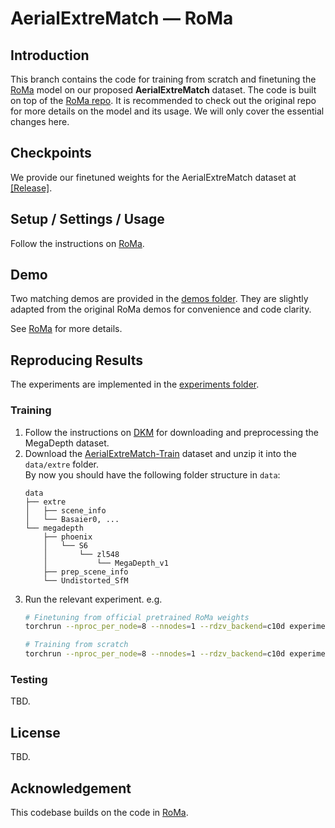 # AerialExtreMatch — RoMa

## Introduction

This branch contains the code for training from scratch and finetuning the [RoMa](https://arxiv.org/abs/2305.15404) model on our proposed **AerialExtreMatch** dataset. The code is built on top of the [RoMa repo](https://github.com/Parskatt/RoMa). It is recommended to check out the original repo for more details on the model and its usage. We will only cover the essential changes here.

## Checkpoints

We provide our finetuned weights for the AerialExtreMatch dataset at [[Release]](https://github.com/Xecades/AerialExtreMatch/releases).

## Setup / Settings / Usage

Follow the instructions on [RoMa](https://github.com/Parskatt/RoMa).

## Demo

Two matching demos are provided in the [demos folder](demo). They are slightly adapted from the original RoMa demos for convenience and code clarity.

See [RoMa](https://github.com/Parskatt/RoMa?tab=readme-ov-file#demo--how-to-use) for more details.

## Reproducing Results

The experiments are implemented in the [experiments folder](experiments).

### Training

1. Follow the instructions on [DKM](https://github.com/Parskatt/DKM/blob/main/docs/training.md#megadepth) for downloading and preprocessing the MegaDepth dataset.
2. Download the [AerialExtreMatch-Train](https://huggingface.co/datasets/Xecades/AerialExtreMatch-Train) dataset and unzip it into the `data/extre` folder.  
   By now you should have the following folder structure in `data`:
    ```
    data
    ├── extre
    │   ├── scene_info
    │   └── Basaier0, ...
    └── megadepth
        ├── phoenix
        │   └── S6
        │       └── zl548
        │           └── MegaDepth_v1
        ├── prep_scene_info
        └── Undistorted_SfM
    ```
3. Run the relevant experiment. e.g.
    ```bash
    # Finetuning from official pretrained RoMa weights
    torchrun --nproc_per_node=8 --nnodes=1 --rdzv_backend=c10d experiments/train_roma.py --gpu_batch_size 3 --use_pretrained_roma

    # Training from scratch
    torchrun --nproc_per_node=8 --nnodes=1 --rdzv_backend=c10d experiments/train_roma.py --gpu_batch_size 3
    ```

### Testing

TBD.

## License

TBD.

## Acknowledgement

This codebase builds on the code in [RoMa](https://github.com/Parskatt/RoMa).
